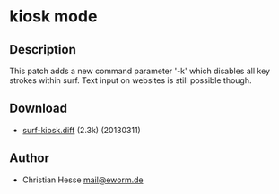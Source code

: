 kiosk mode
==========

Description
-----------

This patch adds a new command parameter '-k' which disables all key
strokes within surf. Text input on websites is still possible though.

Download
--------

* [surf-kiosk.diff](surf-kiosk.diff) (2.3k) (20130311)

Author
------

* Christian Hesse <mail@eworm.de>
